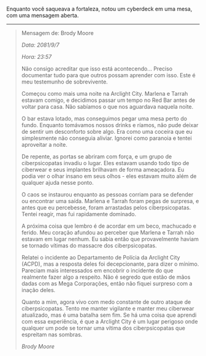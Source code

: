 Enquanto você saqueava a fortaleza, notou um cyberdeck em uma mesa, com uma mensagem aberta.

---

> Mensagem de: Brody Moore
>
> _Data: 2081/9/7_
>
> _Hora: 23:57_
>
> Não consigo acreditar que isso está acontecendo... Preciso documentar tudo para que outros possam aprender com isso. Este é meu testemunho de sobrevivente.
>
> Começou como mais uma noite na Arclight City. Marlena e Tarrah estavam comigo, e decidimos passar um tempo no Red Bar antes de voltar para casa. Não sabíamos o que nos aguardava naquela noite.
>
> O bar estava lotado, mas conseguimos pegar uma mesa perto do fundo. Enquanto tomávamos nossos drinks e ríamos, não pude deixar de sentir um desconforto sobre algo. Era como uma coceira que eu simplesmente não conseguia aliviar. Ignorei como paranoia e tentei aproveitar a noite.
>
> De repente, as portas se abriram com força, e um grupo de ciberpsicopatas invadiu o lugar. Eles estavam usando todo tipo de ciberwear e seus implantes brilhavam de forma ameaçadora. Eu podia ver o olhar insano em seus olhos - eles estavam muito além de qualquer ajuda nesse ponto.
>
> O caos se instaurou enquanto as pessoas corriam para se defender ou encontrar uma saída. Marlena e Tarrah foram pegas de surpresa, e antes que eu percebesse, foram arrastadas pelos ciberpsicopatas. Tentei reagir, mas fui rapidamente dominado.
>
> A próxima coisa que lembro é de acordar em um beco, machucado e ferido. Meu coração afundou ao perceber que Marlena e Tarrah não estavam em lugar nenhum. Eu sabia então que provavelmente haviam se tornado vítimas do massacre dos ciberpsicopatas.
>
> Relatei o incidente ao Departamento de Polícia da Arclight City (ACPD), mas a resposta deles foi decepcionante, para dizer o mínimo. Pareciam mais interessados em encobrir o incidente do que realmente fazer algo a respeito. Não é segredo que estão de mãos dadas com as Mega Corporações, então não fiquei surpreso com a inação deles.
>
> Quanto a mim, agora vivo com medo constante de outro ataque de ciberpsicopatas. Tento me manter vigilante e manter meu ciberwear atualizado, mas é uma batalha sem fim. Se há uma coisa que aprendi com essa experiência, é que a Arclight City é um lugar perigoso onde qualquer um pode se tornar uma vítima dos ciberpsicopatas que espreitam nas sombras.
>
> _Brody Moore_
